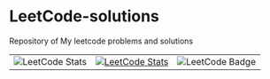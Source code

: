 # LeetCode-solutions
Repository of My leetcode problems and solutions



<table>
  <tr>
    <td align="center">
      <img src="https://leetcard.jacoblin.cool/Malic33100?theme=chartreuse&font=IBM%20Plex%20Sans&ext=activity" alt="LeetCode Stats" />
    </td>
    <td align="center">
      <a href="https://leetcode.com/Malic33100/">
        <img src="https://leetcode-stats.vercel.app/api?username=Malic33100&theme=dark" alt="LeetCode Stats" />
      </a>
    </td>
    <td align="center">
      <img src="https://img.shields.io/badge/dynamic/json?style=for-the-badge&labelColor=black&color=%23ffa116&label=Solved&query=solvedOverTotal&url=https%3A%2F%2Fleetcode-badge.vercel.app%2Fapi%2Fusers%2FMalic33100&logo=leetcode&logoColor=yellow" alt="LeetCode Badge" />
    </td>
  </tr>
</table>
